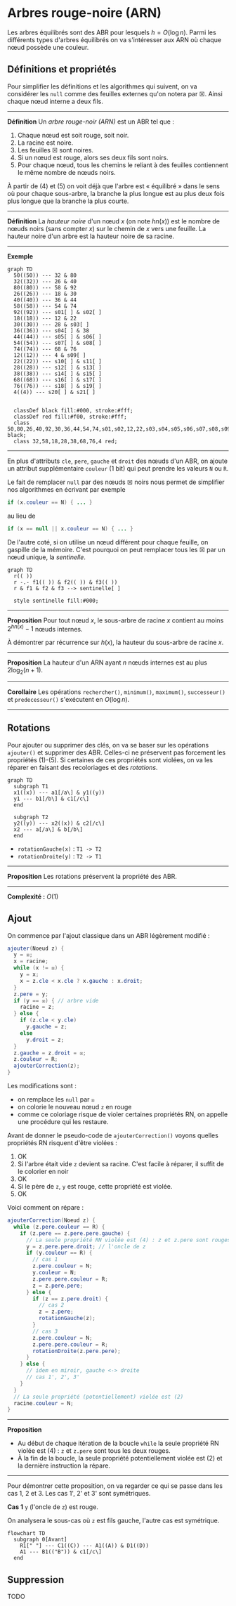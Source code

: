 # Arbres rouge-noire (ARN)

Les arbres équilibrés sont des ABR pour lesquels $`h = O(\log n)`$. Parmi les différents types d'arbres équilibrés on va s'intéresser aux ARN où chaque nœud possède une couleur.

## Définitions et propriétés

Pour simplifier les définitions et les algorithmes qui suivent, on va considérer les `null` comme des feuilles externes qu'on notera par ☒. Ainsi chaque nœud interne a deux fils.

---

**Définition** Un *arbre rouge-noir (ARN)* est un ABR tel que :
  1. Chaque nœud est soit rouge, soit noir.
  2. La racine est noire.
  3. Les feuilles ☒ sont noires.
  4. Si un nœud est rouge, alors ses deux fils sont noirs.
  5. Pour chaque nœud, tous les chemins le reliant à des feuilles contiennent le même nombre de nœuds noirs.

À partir de (4) et (5) on voit déjà que l'arbre est « équilibré » dans le sens où pour chaque sous-arbre, la branche la plus longue est au plus deux fois plus longue que la branche la plus courte.

---

**Définition** La *hauteur noire* d'un nœud $`x`$ (on note $`hn(x)`$) est le nombre de nœuds noirs (sans compter $`x`$) sur le chemin de $`x`$ vers une feuille. La hauteur noire d'un arbre est la hauteur noire de sa racine.

---

**Exemple**

```mermaid
graph TD
  50((50)) --- 32 & 80
  32((32)) --- 26 & 40
  80((80)) --- 58 & 92
  26((26)) --- 18 & 30
  40((40)) --- 36 & 44
  58((58)) --- 54 & 74
  92((92)) --- s01[ ] & s02[ ]
  18((18)) --- 12 & 22
  30((30)) --- 28 & s03[ ]
  36((36)) --- s04[ ] & 38
  44((44)) --- s05[ ] & s06[ ]
  54((54)) --- s07[ ] & s08[ ]
  74((74)) --- 68 & 76
  12((12)) --- 4 & s09[ ]
  22((22)) --- s10[ ] & s11[ ]
  28((28)) --- s12[ ] & s13[ ]
  38((38)) --- s14[ ] & s15[ ]
  68((68)) --- s16[ ] & s17[ ]
  76((76)) --- s18[ ] & s19[ ]
  4((4)) --- s20[ ] & s21[ ]


  classDef black fill:#000, stroke:#fff;
  classDef red fill:#f00, stroke:#fff;
  class 50,80,26,40,92,30,36,44,54,74,s01,s02,12,22,s03,s04,s05,s06,s07,s08,s09,s10,s11,s12,s13,s14,s15,s16,s17,s18,s19,s20,s21 black;
  class 32,58,18,28,38,68,76,4 red;
```

---

En plus d'attributs `cle`, `pere`, `gauche` et `droit` des nœuds d'un ABR, on ajoute un attribut supplémentaire `couleur` (1 bit) qui peut prendre les valeurs `N` ou `R`.

Le fait de remplacer `null` par des nœuds ☒ noirs nous permet de simplifier nos algorithmes en écrivant par exemple

```java
if (x.couleur == N) { ... }
```

au lieu de

```java
if (x == null || x.couleur == N) { ... }
```

De l'autre coté, si on utilise un nœud différent pour chaque feuille, on gaspille de la mémoire. C'est pourquoi on peut remplacer tous les ☒ par un nœud unique, la *sentinelle*.

```mermaid
graph TD
  r(( ))
  r -.- f1(( )) & f2(( )) & f3(( ))
  r & f1 & f2 & f3 --> sentinelle[ ]

  style sentinelle fill:#000;
```

---

**Proposition** Pour tout nœud $`x`$, le sous-arbre de racine $`x`$ contient au moins $`2^{hn(x)} - 1`$ nœuds internes.


À démontrer par récurrence sur $`h(x)`$, la hauteur du sous-arbre de racine $`x`$.

---

**Proposition** La hauteur d'un ARN ayant $`n`$ nœuds internes est au plus $`2\log_2(n + 1)`$.

---

**Corollaire** Les opérations `rechercher()`, `minimum()`, `maximum()`, `successeur()` et `predecesseur()` s'exécutent en $`O(\log n)`$.

---

## Rotations

Pour ajouter ou supprimer des clés, on va se baser sur les opérations `ajouter()` et supprimer des ABR. Celles-ci ne préservent pas forcement les propriétés (1)-(5). Si certaines de ces propriétés sont violées, on va les réparer en faisant des recoloriages et des *rotations*.

```mermaid
graph TD
  subgraph T1
  x1((x)) --- a1[/a\] & y1((y))
  y1 --- b1[/b\] & c1[/c\]
  end

  subgraph T2
  y2((y)) --- x2((x)) & c2[/c\]
  x2 --- a[/a\] & b[/b\]
  end
```

  * `rotationGauche(x)` : `T1 -> T2`
  * `rotationDroite(y)` : `T2 -> T1`

---

**Proposition** Les rotations préservent la propriété des ABR.

---

**Complexité :** $`O(1)`$


## Ajout

On commence par l'ajout classique dans un ABR légèrement modifié :

```java
ajouter(Noeud z) {
  y = ☒;
  x = racine;
  while (x != ☒) {
    y = x;
    x = z.cle < x.cle ? x.gauche : x.droit;
  }
  z.pere = y;
  if (y == ☒) { // arbre vide
    racine = z;
  } else {
    if (z.cle < y.cle)
      y.gauche = z;
    else
      y.droit = z;
  }
  z.gauche = z.droit = ☒;
  z.couleur = R;
  ajouterCorrection(z);
}
```

Les modifications sont :
  * on remplace les `null` par `☒`
  * on colorie le nouveau nœud `z` en rouge
  * comme ce coloriage risque de violer certaines propriétés RN, on appelle une procédure qui les restaure.

Avant de donner le pseudo-code de `ajouterCorrection()` voyons quelles propriétés RN risquent d'être violées :
  1. OK
  2. Si l'arbre était vide `z` devient sa racine. C'est facile à réparer, il suffit de le colorier en noir
  3. OK
  4. Si le père de `z`, `y` est rouge, cette propriété est violée.
  5. OK

Voici comment on répare :

```java
ajouterCorrection(Noeud z) {
  while (z.pere.couleur == R) {
    if (z.pere == z.pere.pere.gauche) {
      // La seule propriété RN violée est (4) : z et z.pere sont rouges
      y = z.pere.pere.droit; // l'oncle de z
      if (y.couleur == R) {
        // cas 1
        z.pere.couleur = N;
        y.couleur = N;
        z.pere.pere.couleur = R;
        z = z.pere.pere;
      } else {
        if (z == z.pere.droit) {
          // cas 2
          z = z.pere;
          rotationGauche(z);
        }
        // cas 3
        z.pere.couleur = N;
        z.pere.pere.couleur = R;
        rotationDroite(z.pere.pere);
      }
    } else {
      // idem en miroir, gauche <-> droite
      // cas 1', 2', 3'
    }
  }
  // La seule propriété (potentiellement) violée est (2)
  racine.couleur = N;
}
```

---

**Proposition**
  * Au début de chaque itération de la boucle `while` la seule propriété RN violée est (4) : `z` et `z.pere` sont tous les deux rouges.
  * À la fin de la boucle, la seule propriété potentiellement violée est (2) et la dernière instruction la répare.

---

Pour démontrer cette proposition, on va regarder ce qui se passe dans les cas 1, 2 et 3. Les cas 1', 2' et 3' sont symétriques.

**Cas 1** `y` (l'oncle de `z`) est rouge.

On analysera le sous-cas où `z` est fils gauche, l'autre cas est symétrique.

```mermaid
flowchart TD
  subgraph 0[Avant]
    R1[" "] --- C1((C)) --- A1((A)) & D1((D))
    A1 --- B1(("B")) & c1[/c\]
  end
```

## Suppression

TODO
